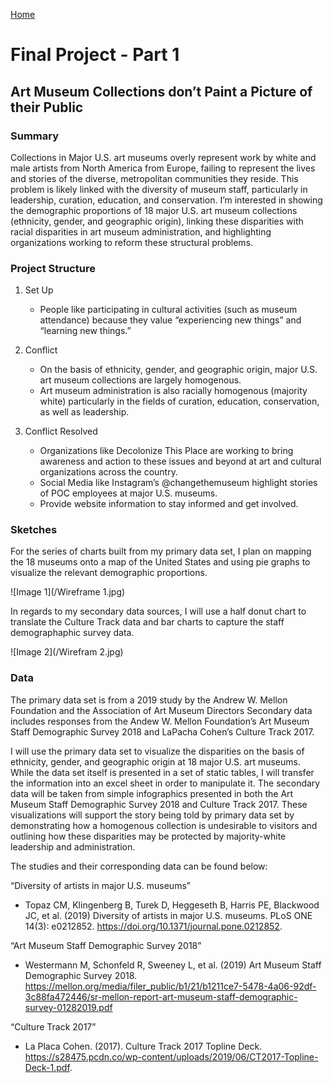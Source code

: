 [Home](https://justwestley.github.io/Westley-Portfolio/.) 

# Final Project - Part 1 

## Art Museum Collections don’t Paint a Picture of their Public 

### Summary 
Collections in Major U.S. art museums overly represent work by white and male artists from North America from Europe, failing to represent the lives and stories of the diverse, metropolitan communities they reside. This problem is likely linked with the diversity of museum staff, particularly in leadership, curation, education, and conservation. I’m interested in showing the demographic proportions of 18 major U.S. art museum collections (ethnicity, gender, and geographic origin), linking these disparities with racial disparities in art museum administration, and highlighting organizations working to reform these structural problems.

### Project Structure 
1. Set Up
     -  People like participating in cultural activities (such as museum attendance) because they value “experiencing new things” and “learning new things.” 

2. Conflict
    - On the basis of ethnicity, gender, and geographic origin, major U.S. art museum collections are largely homogenous. 
    - Art museum administration is also racially homogenous (majority white) particularly in the fields of curation, education, conservation, as well as leadership. 

3. Conflict Resolved
    - Organizations like Decolonize This Place are working to bring awareness and action to these issues and beyond at art and cultural organizations across the country. 
    - Social Media like Instagram’s @changethemuseum highlight stories of POC employees at major U.S. museums.
    - Provide website information to stay informed and get involved. 

### Sketches
For the series of charts built from my primary data set, I plan on mapping the 18 museums onto a map of the United States and using pie graphs to visualize the relevant demographic proportions. 

![Image 1](/Wireframe 1.jpg) 


In regards to my secondary data sources, I will use a half donut chart to translate the Culture Track data and bar charts to capture the staff demographaphic survey data. 

![Image 2](/Wirefram 2.jpg) 

### Data
The primary data set is from a 2019 study by the Andrew W. Mellon Foundation and the Association of Art Museum Directors Secondary data includes responses from the Andew W. Mellon Foundation’s Art Museum Staff Demographic Survey 2018 and LaPacha Cohen’s Culture Track 2017. 

I will use the primary data set to visualize the disparities on the basis of ethnicity, gender, and geographic origin at 18 major U.S. art museums. While the data set itself is presented in a set of static tables, I will transfer the information into an excel sheet in order to manipulate it. The secondary data will be taken from simple infographics presented in both the Art Museum Staff Demographic Survey 2018 and Culture Track 2017. These visualizations will support the story being told by primary data set by demonstrating how a homogenous collection is undesirable to visitors and outlining how these disparities may be protected by majority-white leadership and administration. 

The studies and their corresponding data can be found below:

“Diversity of artists in major U.S. museums” 
- Topaz CM, Klingenberg B, Turek D, Heggeseth B, Harris PE, Blackwood JC, et al. (2019) Diversity of artists in major U.S. museums. PLoS ONE 14(3): e0212852.                 https://doi.org/10.1371/journal.pone.0212852.
     
“Art Museum Staff Demographic Survey 2018”
- Westermann M, Schonfeld R, Sweeney L, et al. (2019) Art Museum Staff Demographic Survey 2018. https://mellon.org/media/filer_public/b1/21/b1211ce7-5478-4a06-92df-3c88fa472446/sr-mellon-report-art-museum-staff-demographic-survey-01282019.pdf

“Culture Track 2017” 
- La Placa Cohen. (2017). Culture Track 2017 Topline Deck. https://s28475.pcdn.co/wp-content/uploads/2019/06/CT2017-Topline-Deck-1.pdf. 
